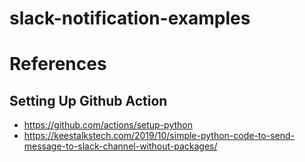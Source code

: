 # slack-notification-examples

# References

## Setting Up Github Action

* https://github.com/actions/setup-python
* https://keestalkstech.com/2019/10/simple-python-code-to-send-message-to-slack-channel-without-packages/
